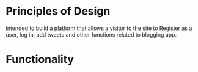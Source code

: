 # Principles of Design
 Intended to build a platform that allows a visitor to the site to Register as a user, log in, add tweets
 and other functions related to blogging app.
 
 
 # Functionality
 
